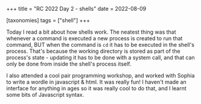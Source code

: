 +++
title = "RC 2022 Day 2 - shells"
date = 2022-08-09

[taxonomies]
tags = ["shell"]
+++

Today I read a bit about how shells work.  The neatest thing was that whenever a command is executed a new process is created to run that command, BUT when the command is `cd` it has to be executed in the shell's process.  That's because the working directory is stored as part of the process's state - updating it has to be done with a system call, and that can only be done from inside the shell's process itself.

I also attended a cool pair programming workshop, and worked with Sophia to write a wordle in javascript & html.  It was really fun!  I haven't made an interface for anything in ages so it was really cool to do that, and I learnt some bits of Javascript syntax.
